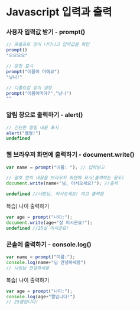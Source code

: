 # Javascript 입력과 출력

### 사용자 입력값 받기 - prompt()

```javascript
// 프롬프트 창이 나타나고 입력값을 확인
prompt()
"오오오오"

// 문장 표시
prompt("이름이 머에요")
"낭니!"

// 디폴트값 같이 설정
prompt("이름이머야?","낭니")
""
```

### 알림 창으로 출력하기 - alert()

```javascript
// 간단한 알림 내용 표시
alert("웰컴!")
undefined
```

### 웹 브라우저 화면에 출력하기 - document.write()

```javascript
var name = prompt("이름: "); // 입력받고

// 괄호 안의 내용을 브라우저 화면에 표시(출력하는 용도)
document.write(name+"님, 어서오세요!"); //출력

undefined //나원님, 어서오세요! 라고 출력됨
```

복습) 나이 출력하기

```javascript
var age = prompt("나이:");
document.write(age+"살 이시군요!");
undefined //25살 이시군요!
```

### 콘솔에 출력하기 - console.log()

```javascript
var name = prompt("이름:");
console.log(name+"님 안녕하세용")
// 나원님 안녕하세용
```

복습) 나이 출력하기

```javascript
var age = prompt("나이:");
console.log(age+"짤입니다!")
// 25짤입니다!
```

